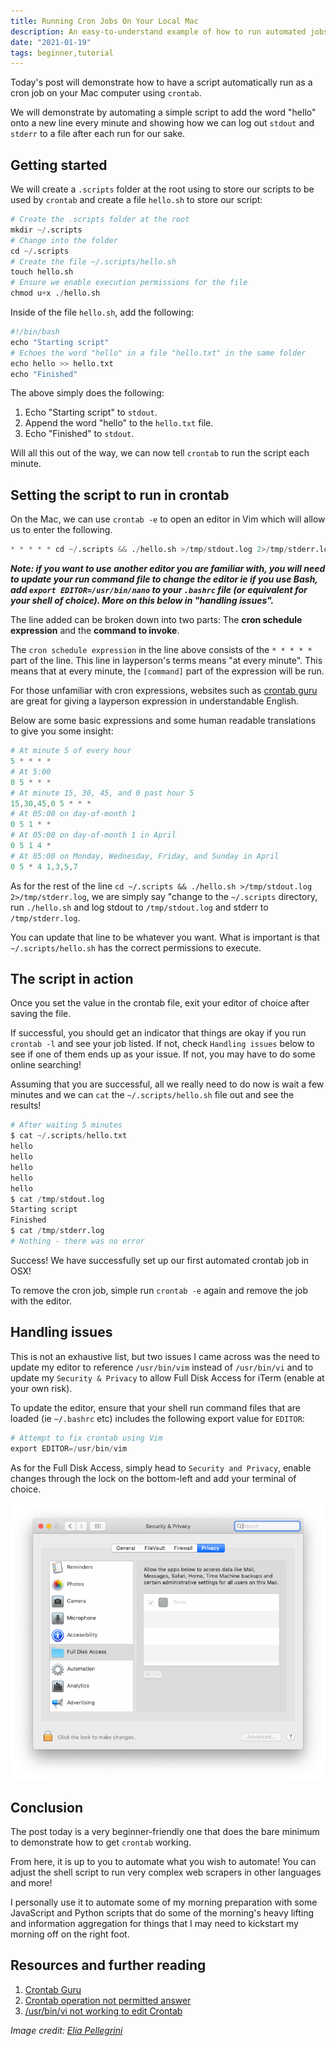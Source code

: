 ```yaml
---
title: Running Cron Jobs On Your Local Mac
description: An easy-to-understand example of how to run automated jobs using crontab on your Mac
date: "2021-01-19"
tags: beginner,tutorial
---
```


Today's post will demonstrate how to have a script automatically run as a cron job on your Mac computer using `crontab`.

We will demonstrate by automating a simple script to add the word "hello" onto a new line every minute and showing how we can log out `stdout` and `stderr` to a file after each run for our sake.

<Ad />

## Getting started

We will create a `.scripts` folder at the root using to store our scripts to be used by `crontab` and create a file `hello.sh` to store our script:

```s
# Create the .scripts folder at the root
mkdir ~/.scripts
# Change into the folder
cd ~/.scripts
# Create the file ~/.scripts/hello.sh
touch hello.sh
# Ensure we enable execution permissions for the file
chmod u+x ./hello.sh
```

Inside of the file `hello.sh`, add the following:

```s
#!/bin/bash
echo "Starting script"
# Echoes the word "hello" in a file "hello.txt" in the same folder
echo hello >> hello.txt
echo "Finished"
```

The above simply does the following:

1. Echo "Starting script" to `stdout`.
2. Append the word "hello" to the `hello.txt` file.
3. Echo "Finished" to `stdout`.

Will all this out of the way, we can now tell `crontab` to run the script each minute.

<Ad />

## Setting the script to run in crontab

On the Mac, we can use `crontab -e` to open an editor in Vim which will allow us to enter the following.

```s
* * * * * cd ~/.scripts && ./hello.sh >/tmp/stdout.log 2>/tmp/stderr.log
```

**_Note: if you want to use another editor you are familiar with, you will need to update your run command file to change the editor ie if you use Bash, add `export EDITOR=/usr/bin/nano` to your `.bashrc` file (or equivalent for your shell of choice). More on this below in "handling issues"._**

The line added can be broken down into two parts: The **cron schedule expression** and the **command to invoke**.

The `cron schedule expression` in the line above consists of the `* * * * *` part of the line. This line in layperson's terms means "at every minute". This means that at every minute, the `[command]` part of the expression will be run.

For those unfamiliar with cron expressions, websites such as [crontab guru](https://crontab.guru/) are great for giving a layperson expression in understandable English.

Below are some basic expressions and some human readable translations to give you some insight:

```s
# At minute 5 of every hour
5 * * * *
# At 5:00
0 5 * * *
# At minute 15, 30, 45, and 0 past hour 5
15,30,45,0 5 * * *
# At 05:00 on day-of-month 1
0 5 1 * *
# At 05:00 on day-of-month 1 in April
0 5 1 4 *
# At 05:00 on Monday, Wednesday, Friday, and Sunday in April
0 5 * 4 1,3,5,7
```

As for the rest of the line `cd ~/.scripts && ./hello.sh >/tmp/stdout.log 2>/tmp/stderr.log`, we are simply say "change to the `~/.scripts` directory, run `./hello.sh` and log stdout to `/tmp/stdout.log` and stderr to `/tmp/stderr.log`.

You can update that line to be whatever you want. What is important is that `~/.scripts/hello.sh` has the correct permissions to execute.

<Ad />

## The script in action

Once you set the value in the crontab file, exit your editor of choice after saving the file.

If successful, you should get an indicator that things are okay if you run `crontab -l` and see your job listed. If not, check `Handling issues` below to see if one of them ends up as your issue. If not, you may have to do some online searching!

Assuming that you are successful, all we really need to do now is wait a few minutes and we can `cat` the `~/.scripts/hello.sh` file out and see the results!

```s
# After waiting 5 minutes
$ cat ~/.scripts/hello.txt
hello
hello
hello
hello
hello
$ cat /tmp/stdout.log
Starting script
Finished
$ cat /tmp/stderr.log
# Nothing - there was no error
```

Success! We have successfully set up our first automated crontab job in OSX!

To remove the cron job, simple run `crontab -e` again and remove the job with the editor.

<Ad />

## Handling issues

This is not an exhaustive list, but two issues I came across was the need to update my editor to reference `/usr/bin/vim` instead of `/usr/bin/vi` and to update my `Security & Privacy` to allow Full Disk Access for iTerm (enable at your own risk).

To update the editor, ensure that your shell run command files that are loaded (ie `~/.bashrc` etc) includes the following export value for `EDITOR`:

```s
# Attempt to fix crontab using Vim
export EDITOR=/usr/bin/vim
```

As for the Full Disk Access, simply head to `Security and Privacy`, enable changes through the lock on the bottom-left and add your terminal of choice.

![Security and privacy](../assets/2021-01-19-adding-iterm-permissions.png)

<Ad />

## Conclusion

The post today is a very beginner-friendly one that does the bare minimum to demonstrate how to get `crontab` working.

From here, it is up to you to automate what you wish to automate! You can adjust the shell script to run very complex web scrapers in other languages and more!

I personally use it to automate some of my morning preparation with some JavaScript and Python scripts that do some of the morning's heavy lifting and information aggregation for things that I may need to kickstart my morning off on the right foot.

<Ad />

## Resources and further reading

1. [Crontab Guru](https://crontab.guru/)
2. [Crontab operation not permitted answer](https://serverfault.com/questions/954586/osx-mojave-crontab-tmp-tmp-x-operation-not-permitted)
3. [/usr/bin/vi not working to edit Crontab](https://stackoverflow.com/questions/21848801/cant-edit-crontab)

_Image credit: [Elia Pellegrini](https://unsplash.com/@eliapelle)_
